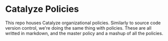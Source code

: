Catalyze Policies
========

This repo houses Catalyze organizational policies. Similarly to source code version control, we're doing the same thing with policies. These are all writted in markdown, and the master policy and a mashup of all the policies.
